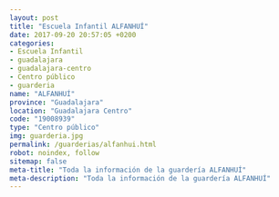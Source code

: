 ```yaml
---
layout: post
title: "Escuela Infantil ALFANHUÍ"
date: 2017-09-20 20:57:05 +0200
categories:
- Escuela Infantil
- guadalajara
- guadalajara-centro
- Centro público
- guarderia
name: "ALFANHUÍ"
province: "Guadalajara"
location: "Guadalajara Centro"
code: "19008939"
type: "Centro público"
img: guarderia.jpg
permalink: /guarderias/alfanhui.html
robot: noindex, follow
sitemap: false
meta-title: "Toda la información de la guardería ALFANHUÍ"
meta-description: "Toda la información de la guardería ALFANHUÍ"
---
```

